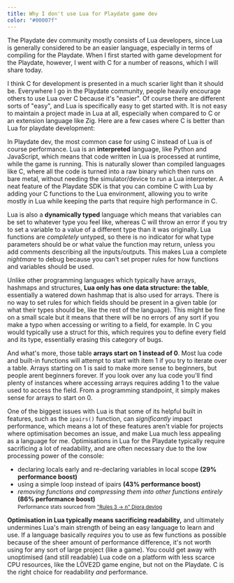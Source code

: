 ```yaml
---
title: Why I don't use Lua for Playdate game dev
color: "#00007f"
---
```


The Playdate dev community mostly consists of Lua developers, since Lua is generally considered to be an easier language, especially in terms of compiling for the Playdate. When I first started with game development for the Playdate, however, I went with C for a number of reasons, which I will share today.

I think C for development is presented in a much scarier light than it should be. Everywhere I go in the Playdate community, people heavily encourage others to use Lua over C because it's "easier". Of course there are different sorts of "easy", and Lua is specifically easy to get started with. It is not easy to maintain a project made in Lua at all, especially when compared to C or an extension language like Zig. Here are a few cases where C is better than Lua for playdate development:

In Playdate dev, the most common case for using C instead of Lua is of course performance. Lua is an **interpreted** language, like Python and JavaScript, which means that code written in Lua is processed at runtime, while the game is running. This is naturally slower than compiled languages like C, where all the code is turned into a raw binary which then runs on bare metal, without needing the simulator/device to run a Lua interpreter. A neat feature of the Playdate SDK is that you can combine C with Lua by adding your C functions to the Lua environment, allowing you to write mostly in Lua while keeping the parts that require high performance in C.

Lua is also a **dynamically typed** language which means that variables can be set to whatever type you feel like, whereas C will throw an error if you try to set a variable to a value of a different type than it was originally. Lua functions are *completely* untyped, so there is no indicator for what type parameters should be or what value the function may return, unless you add comments describing all the inputs/outputs. This makes Lua a complete *nightmare* to debug because you can't set proper rules for how functions and variables should be used.

Unlike other programming languages which typically have arrays, hashmaps and structures, **Lua only has one data structure: the table**, essentially a watered down hashmap that is also used for arrays. There is no way to set rules for which fields should be present in a given table (or what their types should be, like the rest of the language). This might be fine on a small scale but it means that there will be no errors of any sort if you make a typo when accessing or writing to a field, for example. In C you would typically use a struct for this, which requires you to define every field and its type, essentially erasing this category of bugs.

And what's more, those table **arrays start on 1 instead of 0**. Most lua code and built-in functions will attempt to start with item 1 if you try to iterate over a table. Arrays starting on 1 is said to make more sense to beginners, but people arent beginners forever. If you look over any lua code you'll find plenty of instances where accessing arrays requires adding 1 to the value used to access the field. From a programming standpoint, it simply makes sense for arrays to start on 0.

One of the biggest issues with Lua is that some of its helpful built in features, such as the `ipairs()` function, can *significantly* impact performance, which means a lot of these features aren't viable for projects where optimisation becomes an issue, and make Lua much less appealing as a language for me. Optimisations in Lua for the Playdate typically require sacrificing a lot of readability, and are often necessary due to the low processing power of the console:
- declaring locals early and re-declaring variables in local scope **(29% performance boost)**
- using a simple loop instead of ipairs
**(43% performance boost)**
- *removing functions and compressing them into other functions entirely*
**(86% performance boost)**
<br><small>Performance stats sourced from ["Rules 3 -> n" Diora devlog](https://dioragame.com/devlog/?log=4)</small>

**Optimisation in Lua typically means sacrificing readability,** and ultimately undermines Lua's main strength of being an easy language to learn and use. If a language basically *requires* you to use as few functions as possible because of the sheer amount of performance difference, it's not worth using for any sort of large project (like a game). You could get away with unoptimised (and still readable) Lua code on a platform with less scarce CPU resources, like the LÖVE2D game engine, but not on the Playdate. C is the right choice for readability *and* performance.
